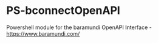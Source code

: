 # PS-bconnectOpenAPI
Powershell module for the baramundi OpenAPI Interface - https://www.baramundi.com/

